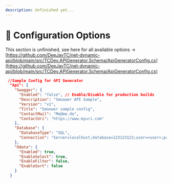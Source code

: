```yaml
---
description: Unfinished yet...
---
```


# 🔧 Configuration Options

This section is unfinished, see here for all available options -> [https://github.com/DeeJayTC/net-dynamic-api/blob/main/src/TCDev.APIGenerator.Schema/ApiGeneratorConfig.cs](https://github.com/DeeJayTC/net-dynamic-api/blob/main/src/TCDev.APIGenerator.Schema/ApiGeneratorConfig.cs)

```json
 //Sample Config for API Generator
  "Api": {
    "Swagger": {
      "Enabled": "false", // Enable/Disable for production builds
      "Description": "Smoower API Sample",
      "Version": "v1",
      "Title": "Smoower sample config",
      "ContactMail": "Me@me.de",
      "ContactUri": "https://www.myuri.com"
    },
    "Database": {
      "DatabaseType": "SQL",
      "Connection": "Server=localhost;database=123123123;user=<user>;password=<password>"
    },
    "Odata": {
      "Enabled": true,
      "EnableSelect": true,
      "EnableFilter": false,
      "EnableSort": false
    }
  }
```
